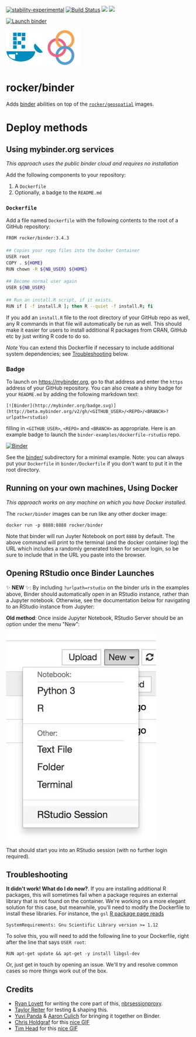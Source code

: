 <!-- badges: start -->
[![stability-experimental](https://img.shields.io/badge/stability-experimental-orange.svg)](https://github.com/joethorley/stability-badges#experimental)
[![Build Status](https://travis-ci.org/rocker-org/binder.svg?branch=master)](https://travis-ci.org/rocker-org/binder)
[![](https://img.shields.io/docker/pulls/rocker/binder.svg)](https://hub.docker.com/r/rocker/binder) [![](https://img.shields.io/docker/automated/rocker/binder.svg)](https://hub.docker.com/r/rocker/binder/builds)
<!-- [![](https://images.microbadger.com/badges/image/rocker/binder.svg)](https://microbadger.com/images/rocker/binder) --> 
[![Launch binder](https://mybinder.org/badge_logo.svg)](https://mybinder.org/v2/gh/rocker-org/binder/master?urlpath=rstudio)
<!-- badges: end -->



![](img/rocker.png) ![](img/binder.png) 

# rocker/binder

Adds [binder](http://mybinder.org/) abilities on top of the [`rocker/geospatial`](https://hub.docker.com/r/rocker/geospatial) images. 


# Deploy methods


## Using mybinder.org services

_This approach uses the public binder cloud and requires no installation_

Add the following components to your repository:

1. A `Dockerfile`
1. Optionally, a badge to the `README.md`


### `Dockerfile`

Add a file named `Dockerfile` with the following contents to the root of a GitHub
repository: 
 

```bash
FROM rocker/binder:3.4.3

## Copies your repo files into the Docker Container
USER root
COPY . ${HOME}
RUN chown -R ${NB_USER} ${HOME}

## Become normal user again
USER ${NB_USER}

## Run an install.R script, if it exists.
RUN if [ -f install.R ]; then R --quiet -f install.R; fi
```

If you add an `install.R` file to the root directory of your GitHub repo as well, any R commands in that file will automatically be run as well.  This should make it easier for users to install additional R packages from CRAN, GitHub etc by just writing R code to do so.  

*Note* You can extend this Dockerfile if necessary to include additional system dependencies; see [Troubleshooting](#troubleshooting) below.

### Badge

To launch on https://mybinder.org, go to that address and enter the
`https` address of your GitHub repository.  You can also create a shiny badge for your `README.md` by adding the following markdown text:

```
[![Binder](http://mybinder.org/badge.svg)](http://beta.mybinder.org/v2/gh/<GITHUB_USER>/<REPO>/<BRANCH>?urlpath=rstudio)
```

filling in `<GITHUB_USER>`, `<REPO>` and `<BRANCH>` as appropriate.  Here is an example badge to launch the `binder-examples/dockerfile-rstudio` repo.  

[![Binder](http://mybinder.org/badge.svg)](https://mybinder.org/v2/gh/rocker-org/binder/master?urlpath=rstudio)


See the [binder/](/binder)  subdirectory for a minimal example.  Note: you can always put your `Dockerfile` in `binder/Dockerfile` if you don't want to put it in the root directory.  


## Running on your own machines, Using Docker


_This approach works on any machine on which you have Docker installed._

The `rocker/binder` images can be run like any other docker image:

```
docker run -p 8888:8888 rocker/binder
```

Note that binder will run Juyter Notebook on port `8888` by default.  The above
command will print to the terminal (and the docker container log) the URL
which includes a randomly generated token for secure login, so be sure to
include that in the URL you paste into the browser.

## Opening RStudio once Binder Launches

:sparkles: **NEW** :sparkles:: By including `?urlpath=rstudio` on the binder urls in the examples above, Binder should automatically open in an RStudio instance, rather than a Jupyter notebook.  Otherwise, see the documentation below for navigating to an RStudio instance from Jupyter:

**Old method**:  Once inside Jupyter Notebook, RStudio Server should be an option under the menu
"New":

![](img/rstudio-session.jpg)

That should start you into an RStudio session (with no further login required).


## Troubleshooting

**It didn't work! What do I do now?**.  If you are installing additional R packages, this will sometimes fail when a package requires an external library that is not found on the container.  We're working on a more elegant solution for this case, but meanwhile, you'll need to modify the Dockerfile to install these libraries.  For instance, the `gsl` [R package page reads](https://cran.r-project.org/web/packages/gsl/)


```
SystemRequirements:	Gnu Scientific Library version >= 1.12
```

To solve this, you will need to add the following line to your Dockerfile, right after the line that says `USER root`:

```
RUN apt-get update && apt-get -y install libgsl-dev
```

Or, just get in touch by opening an issue. We'll try and resolve common cases so more things work out of the box.  


## Credits

* [Ryan Lovett](http://github.com/ryanlovett) for writing the core part of this,
  [nbrsessionproxy](http://github.com/jupyterhub/nbrsessionproxy).
* [Taylor Reiter](https://github.com/taylorreiter) for testing & shaping this.
* [Yuvi Panda](https://github.com/yuvipanda) & [Aaron Culich](http://github.com/aculich) for bringing it together on Binder.
* [Chris Holdgraf](http://github.com/choldgraf/) for this [nice GIF](https://twitter.com/choldgraf/status/921165684188393472)
* [Tim Head](https://github.com/betatim) for this [nice GIF](https://twitter.com/betatim/status/921156659166277634)

